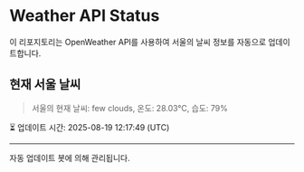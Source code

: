 
# Weather API Status

이 리포지토리는 OpenWeather API를 사용하여 서울의 날씨 정보를 자동으로 업데이트합니다.

## 현재 서울 날씨
> 서울의 현재 날씨: few clouds, 온도: 28.03°C, 습도: 79%

⏳ 업데이트 시간: 2025-08-19 12:17:49 (UTC)

---
자동 업데이트 봇에 의해 관리됩니다.
